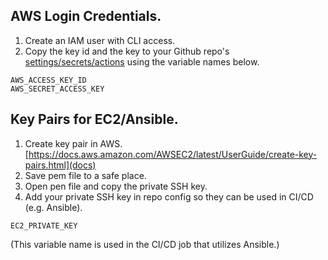 
## AWS Login Credentials.

1. Create an IAM user with CLI access.
2. Copy the key id and the key to your Github repo's [settings/secrets/actions](secrets) using the variable names below.
```
AWS_ACCESS_KEY_ID      
AWS_SECRET_ACCESS_KEY    
```

## Key Pairs for EC2/Ansible.

1. Create key pair in AWS. [https://docs.aws.amazon.com/AWSEC2/latest/UserGuide/create-key-pairs.html](docs)
2. Save pem file to a safe place.
3. Open pen file and copy the private SSH key.
4. Add your private SSH key in repo config so they can be used in CI/CD (e.g. Ansible). 
```
EC2_PRIVATE_KEY
```
(This variable name is used in the CI/CD job that utilizes Ansible.)
